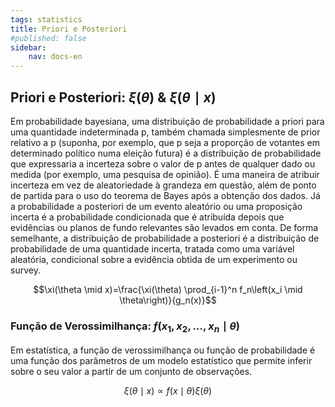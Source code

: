```yaml
---
tags: statistics
title: Priori e Posteriori
#published: false
sidebar:
    nav: docs-en
---
```



## Priori e Posteriori: $\xi(\theta) \; \& \; \xi(\theta \mid x)$

Em probabilidade bayesiana, uma distribuição de probabilidade a priori para uma quantidade indeterminada p, também chamada simplesmente de prior relativo a p (suponha, por exemplo, que p seja a proporção de votantes em determinado político numa eleição futura) é a distribuição de probabilidade que expressaria a incerteza sobre o valor de p antes de qualquer dado ou medida (por exemplo, uma pesquisa de opinião). É uma maneira de atribuir incerteza em vez de aleatoriedade à grandeza em questão, além de ponto de partida para o uso do teorema de Bayes após a obtenção dos dados. Já a probabilidade a posteriori de um evento aleatório ou uma proposição incerta é a probabilidade condicionada que é atribuída depois que evidências ou planos de fundo relevantes são levados em conta. De forma semelhante, a distribuição de probabilidade a posteriori é a distribuição de probabilidade de uma quantidade incerta, tratada como uma variável aleatória, condicional sobre a evidência obtida de um experimento ou survey.

$$\xi(\theta \mid x)=\frac{\xi(\theta) \prod_{i-1}^n f_n\left(x_i \mid \theta\right)}{g_n(x)}$$

### Função de Verossimilhança: $f\left(x_1, x_2, \ldots, x_n \mid \theta\right)$

Em estatística, a função de verossimilhança ou função de probabilidade é uma função dos parâmetros de um modelo estatístico que permite inferir sobre o seu valor a partir de um conjunto de observações.

$$\xi(\theta \mid x) \propto f(x \mid \theta) \xi(\theta)$$


